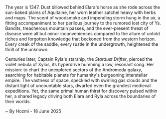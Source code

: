 
The year is 1347.  Dust billowed behind Elara's horse as she rode across the sun-baked plains of Aquitaine, her worn leather satchel heavy with herbs and maps.  The scent of woodsmoke and impending storm hung in the air, a fitting accompaniment to her perilous journey to the rumored lost city of Ys.  Bandits, treacherous mountain passes, and the ever-present threat of disease were all but minor inconveniences compared to the allure of untold riches and forgotten knowledge that beckoned from the western horizon. Every creak of the saddle, every rustle in the undergrowth, heightened the thrill of the unknown.

Centuries later, Captain Ryla's starship, the *Stardust Drifter*, pierced the violet nebula of Xylos, its hyperdrive humming a low, resonant song.  Her mission: to chart the unexplored sectors of the Andromeda galaxy, searching for habitable planets for humanity's burgeoning interstellar empire.  The vastness of space, speckled with swirling gas clouds and the distant light of uncountable stars, dwarfed even the grandest medieval expeditions. Yet, the same primal human thirst for discovery pulsed within her, a shared legacy driving both Elara and Ryla across the boundaries of their worlds.

~ By Hozmi - 18 June 2025
